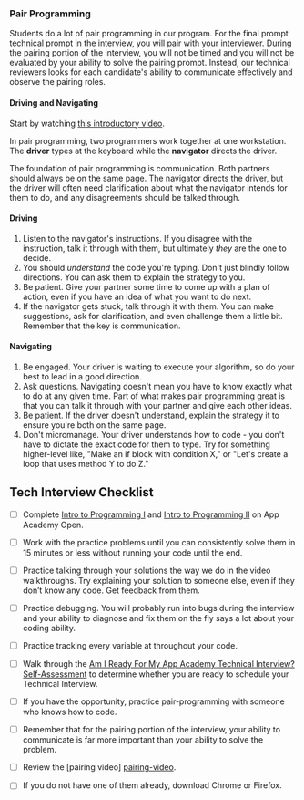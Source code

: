### Pair Programming

Students do a lot of pair programming in our program. For the final prompt technical prompt in the interview, you will pair with your interviewer. During the pairing portion of the interview, you will not be timed and you will not be evaluated by your ability to solve the pairing prompt. Instead, our technical reviewers looks for each candidate's ability to communicate effectively and observe the pairing roles.

#### Driving and Navigating

Start by watching [this introductory video][pairing-video].

In pair programming, two programmers work together at one workstation. The **driver** types at the keyboard while the **navigator** directs the driver.

The foundation of pair programming is communication. Both partners should always be on the same page. The navigator directs the driver, but the driver will often need clarification about what the navigator intends for them to do, and any disagreements should be talked through.

#### Driving

1. Listen to the navigator's instructions. If you disagree with the instruction, talk it through with them, but ultimately _they_ are the one to decide.
2. You should _understand_ the code you're typing. Don't just blindly follow directions. You can ask them to explain the strategy to you.
3. Be patient. Give your partner some time to come up with a plan of action, even if you have an idea of what you want to do next.
4. If the navigator gets stuck, talk through it with them. You can make suggestions, ask for clarification, and even challenge them a little bit. Remember that the key is communication.

#### Navigating

1. Be engaged. Your driver is waiting to execute your algorithm, so do your best to lead in a good direction.
2. Ask questions. Navigating doesn't mean you have to know exactly what to do at any given time. Part of what makes pair programming great is that you can talk it through with your partner and give each other ideas.
3. Be patient. If the driver doesn't understand, explain the strategy it to ensure you're both on the same page.
4. Don't micromanage. Your driver understands how to code - you don't have to dictate the exact code for them to type. Try for something higher-level like, "Make an if block with condition X," or "Let's create a loop that uses method Y to do Z."


## Tech Interview Checklist
* [ ] Complete [Intro to Programming I][aao-ruby-1] and [Intro to Programming II][aao-ruby-2] on App Academy Open.
* [ ] Work with the practice problems until you can consistently solve them in 15 minutes or less without running your code until the end.
* [ ] Practice talking through your solutions the way we do in the video walkthroughs. Try explaining your solution to someone else, even if they don’t know any code. Get feedback from them.
* [ ] Practice debugging. You will probably run into bugs during the interview and your ability to diagnose and fix them on the fly says a lot about your coding ability.
* [ ] Practice tracking every variable at throughout your code.
* [ ] Walk through the [Am I Ready For My App Academy Technical Interview? Self-Assessment][tech-self-assessment] to determine whether you are ready to schedule your Technical Interview.
* [ ] If you have the opportunity, practice pair-programming with someone who knows how to code.
* [ ] Remember that for the pairing portion of the interview, your ability to communicate is far more important than your ability to solve the problem.
* [ ] Review the [pairing video] [pairing-video].
* [ ] If you do not have one of them already, download Chrome or Firefox.


[pairing-video]: https://www.youtube.com/watch?v=ET3Q6zNK3Io
[aao-ruby-1]: https://open.appacademy.io/learn/courses/intro-to-ruby-programming-i/
[aao-ruby-2]: https://open.appacademy.io/learn/courses/intro-to-ruby-programming-ii
[tech-self-assessment]: https://docs.google.com/document/d/1wsm1tJ0AtfdL_xIZwd-ZqaUDQqXxv8AbTvoPzY13Eag/edit?ts=5f8ee7a8
